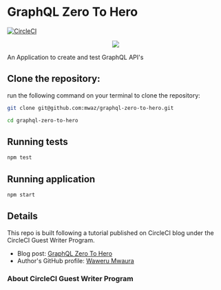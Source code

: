 # GraphQL Zero To Hero

[![CircleCI](https://dl.circleci.com/status-badge/img/gh/CIRCLECI-GWP/graphql-zero-to-hero/tree/graphql-circleci.svg?style=svg)](https://dl.circleci.com/status-badge/redirect/gh/CIRCLECI-GWP/graphql-zero-to-hero/tree/graphql-circleci)

<p align="center"><img src="https://avatars3.githubusercontent.com/u/59034516"></p>

An Application to create and test GraphQL API's

## Clone the repository:

run the following command on your terminal to clone the repository:

```bash
git clone git@github.com:mwaz/graphql-zero-to-hero.git

cd graphql-zero-to-hero
```

## Running tests

```bash
npm test
```

## Running application

```bash
npm start
```

## Details

This repo is built following a tutorial published on CircleCI blog under the CircleCI Guest Writer Program.

- Blog post: [ GraphQL Zero To Hero][blog]
- Author's GitHub profile: [Waweru Mwaura][author]

### About CircleCI Guest Writer Program

[blog]: https://circleci.com/blog/testing-react-component-with-cypress/
[author]: https://github.com/mwaz
